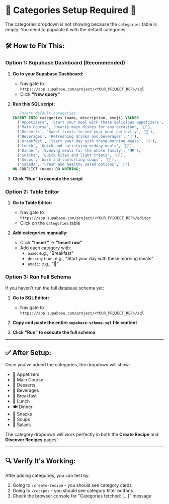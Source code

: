 # 🚨 Categories Setup Required 🚨

The categories dropdown is not showing because the `categories` table is empty. You need to populate it with the default categories.

## 🛠️ How to Fix This:

### **Option 1: Supabase Dashboard (Recommended)**

1. **Go to your Supabase Dashboard:**
   - Navigate to `https://app.supabase.com/project/<YOUR_PROJECT_REF>/sql`
   - Click **"New query"**

2. **Run this SQL script:**
   ```sql
   -- Insert default categories
   INSERT INTO categories (name, description, emoji) VALUES
     ('Appetizers', 'Start your meal with these delicious appetizers', '🥗'),
     ('Main Course', 'Hearty main dishes for any occasion', '🍖'),
     ('Desserts', 'Sweet treats to end your meal perfectly', '🍰'),
     ('Beverages', 'Refreshing drinks and beverages', '🥤'),
     ('Breakfast', 'Start your day with these morning meals', '🥞'),
     ('Lunch', 'Quick and satisfying midday meals', '🥪'),
     ('Dinner', 'Evening meals for the whole family', '🍽️'),
     ('Snacks', 'Quick bites and light treats', '🍿'),
     ('Soups', 'Warm and comforting soups', '🍲'),
     ('Salads', 'Fresh and healthy salad options', '🥙')
   ON CONFLICT (name) DO NOTHING;
   ```

3. **Click "Run" to execute the script**

### **Option 2: Table Editor**

1. **Go to Table Editor:**
   - Navigate to `https://app.supabase.com/project/<YOUR_PROJECT_REF>/editor`
   - Click on the `categories` table

2. **Add categories manually:**
   - Click **"Insert"** → **"Insert row"**
   - Add each category with:
     - `name`: e.g., "Breakfast"
     - `description`: e.g., "Start your day with these morning meals"
     - `emoji`: e.g., "🥞"

### **Option 3: Run Full Schema**

If you haven't run the full database schema yet:

1. **Go to SQL Editor:**
   - Navigate to `https://app.supabase.com/project/<YOUR_PROJECT_REF>/sql`

2. **Copy and paste the entire `supabase-schema.sql` file content**

3. **Click "Run" to execute the full schema**

---

## ✅ **After Setup:**

Once you've added the categories, the dropdown will show:
- 🥗 Appetizers
- 🍖 Main Course  
- 🍰 Desserts
- 🥤 Beverages
- 🥞 Breakfast
- 🥪 Lunch
- 🍽️ Dinner
- 🍿 Snacks
- 🍲 Soups
- 🥙 Salads

The category dropdown will work perfectly in both the **Create Recipe** and **Discover Recipes** pages!

---

## 🔍 **Verify It's Working:**

After adding categories, you can test by:
1. Going to `/create-recipe` - you should see category cards
2. Going to `/recipes` - you should see category filter buttons
3. Check the browser console for "Categories fetched: [...]" message
